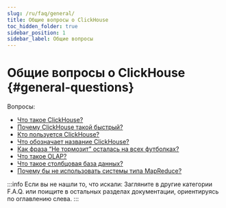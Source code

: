 ```yaml
---
slug: /ru/faq/general/
title: Общие вопросы о ClickHouse
toc_hidden_folder: true
sidebar_position: 1
sidebar_label: Общие вопросы
---
```


# Общие вопросы о ClickHouse {#general-questions}

Вопросы:

-   [Что такое ClickHouse?](../../index.md#what-is-clickhouse)
-   [Почему ClickHouse такой быстрый?](why-clickhouse-is-so-fast.md)
-   [Кто пользуется ClickHouse?](who-is-using-clickhouse.md)
-   [Что обозначает название ClickHouse?](dbms-naming.md)
-   [Как фраза “Не тормозит” осталась на всех футболках?](ne-tormozit.md)
-   [Что такое OLAP?](olap.md)
-   [Что такое столбцовая база данных?](columnar-database.md)
-   [Почему бы не использовать системы типа MapReduce?](mapreduce.md)

:::info Если вы не нашли то, что искали:
Загляните в другие категории F.A.Q. или поищите в остальных разделах документации, ориентируясь по оглавлению слева.
:::

